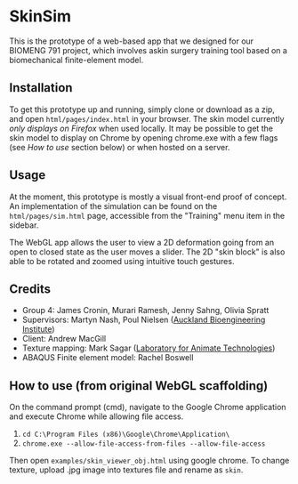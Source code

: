 # SkinSim

This is the prototype of a web-based app that we designed for our BIOMENG 791 project, which involves askin surgery training tool based on a biomechanical finite-element model.

## Installation

To get this prototype up and running, simply clone or download as a zip, and open `html/pages/index.html` in your browser.
The skin model currently *only displays on Firefox* when used locally. It may be possible to get the skin model to display on Chrome by opening chrome.exe with a few flags (see _How to use_ section below) or when hosted on a server.

## Usage

At the moment, this prototype is mostly a visual front-end proof of concept. An implementation of the simulation can be found on the `html/pages/sim.html` page, accessible from the "Training" menu item in the sidebar.

The WebGL app allows the user to view a 2D deformation going from an open to closed state as the user moves a slider. The 2D "skin block" is also able to be rotated and zoomed using intuitive touch gestures.

## Credits

* Group 4: James Cronin, Murari Ramesh, Jenny Sahng, Olivia Spratt
* Supervisors: Martyn Nash, Poul Nielsen ([Auckland Bioengineering Institute](http://www.abi.auckland.ac.nz/en.html))
* Client: Andrew MacGill
* Texture mapping: Mark Sagar ([Laboratory for Animate Technologies](http://www.abi.auckland.ac.nz/en/about/our-research/animate-technologies.html))
* ABAQUS Finite element model: Rachel Boswell

## How to use (from original WebGL scaffolding)

On the command prompt (cmd), navigate to the Google Chrome application and execute Chrome while allowing file access.

1. `cd C:\Program Files (x86)\Google\Chrome\Application\`
2. `chrome.exe --allow-file-access-from-files --allow-file-access`

Then open `examples/skin_viewer_obj.html` using google chrome.
To change texture, upload .jpg image into textures file and rename as `skin`.


